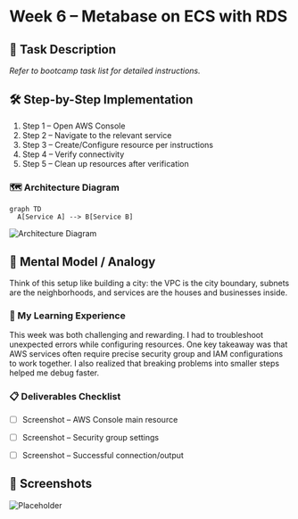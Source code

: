 # Week 6 – Metabase on ECS with RDS

## 📜 Task Description
_Refer to bootcamp task list for detailed instructions._

## 🛠 Step-by-Step Implementation
1. Step 1 – Open AWS Console
2. Step 2 – Navigate to the relevant service
3. Step 3 – Create/Configure resource per instructions
4. Step 4 – Verify connectivity
5. Step 5 – Clean up resources after verification

### 🗺 Architecture Diagram
```mermaid
graph TD
  A[Service A] --> B[Service B]
```
![Architecture Diagram](../assets/diagrams/week06.png)


## 🧠 Mental Model / Analogy
Think of this setup like building a city: the VPC is the city boundary, subnets are the neighborhoods, and services are the houses and businesses inside.


### 🧠 My Learning Experience
This week was both challenging and rewarding. I had to troubleshoot unexpected errors while configuring resources.
One key takeaway was that AWS services often require precise security group and IAM configurations to work together.
I also realized that breaking problems into smaller steps helped me debug faster.



### 📋 Deliverables Checklist
- [ ] Screenshot – AWS Console main resource
- [ ] Screenshot – Security group settings
- [ ] Screenshot – Successful connection/output


## 📸 Screenshots
![Placeholder](../assets/screenshots/week06-placeholder.png)
